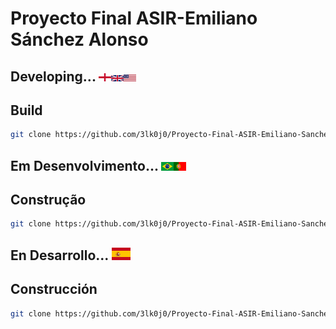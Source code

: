 # Proyecto Final ASIR-Emiliano Sánchez Alonso

## Developing... <img src="https://raw.githubusercontent.com/3lk0j0/flags/main/gb-eng.png" alt="Bandera de Inglaterra" width="20"><img src="https://raw.githubusercontent.com/3lk0j0/flags/main/gb.png" alt="Bandera de Gran Bretaña" width="20"><img src="https://raw.githubusercontent.com/3lk0j0/flags/main/us.png" alt="Estados Unidos" width="20">
## Build
```bash
git clone https://github.com/3lk0j0/Proyecto-Final-ASIR-Emiliano-Sanchez-Alonso.git
```

## Em Desenvolvimento... <img src="https://raw.githubusercontent.com/3lk0j0/flags/main/br.png" alt="Bandera de Brasil" width="20"><img src="https://raw.githubusercontent.com/3lk0j0/flags/main/pt.png" alt="Bandera de Portugal" width="20">
## Construção
```bash
git clone https://github.com/3lk0j0/Proyecto-Final-ASIR-Emiliano-Sanchez-Alonso.git
```

## En Desarrollo... <img src="https://raw.githubusercontent.com/3lk0j0/flags/main/es.png" alt="Bandera de España">
## Construcción
```bash
git clone https://github.com/3lk0j0/Proyecto-Final-ASIR-Emiliano-Sanchez-Alonso.git
```

